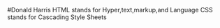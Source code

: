 #Donald Harris
HTML stands for Hyper,text,markup,and Language 
CSS stands for Cascading Style Sheets
